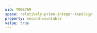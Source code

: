 ```yaml
---
uid: T000769
space: relatively-prime-integer-topology
property: second-countable
value: true
---
```

